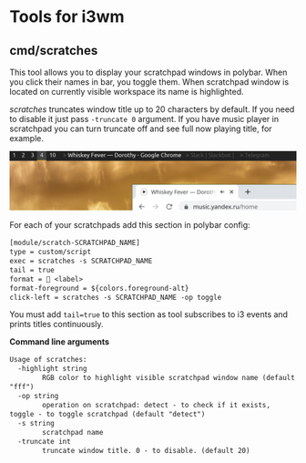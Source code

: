 Tools for i3wm
==

cmd/scratches
--
This tool allows you to display your scratchpad windows in polybar. When you click their names in bar, you toggle them.
When scratchpad window is located on currently visible workspace its name is highlighted.

*scratches* truncates window title up to 20 characters by default. If you need to disable it just pass `-truncate 0` argument.
If you have music player in scratchpad you can turn truncate off and see full now playing title, for example.

![](./img/scratches.png)

For each of your scratchpads add this section in polybar config:
```
[module/scratch-SCRATCHPAD_NAME]
type = custom/script
exec = scratches -s SCRATCHPAD_NAME
tail = true
format =  <label>
format-foreground = ${colors.foreground-alt}
click-left = scratches -s SCRATCHPAD_NAME -op toggle
```

You must add `tail=true` to this section as tool subscribes to i3 events and prints titles continuously.

**Command line arguments**

```
Usage of scratches:
  -highlight string
    	RGB color to highlight visible scratchpad window name (default "fff")
  -op string
    	operation on scratchpad: detect - to check if it exists, toggle - to toggle scratchpad (default "detect")
  -s string
    	scratchpad name
  -truncate int
    	truncate window title. 0 - to disable. (default 20)
```